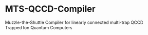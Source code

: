 # MTS-QCCD-Compiler
Muzzle-the-Shuttle Compiler for linearly connected multi-trap QCCD Trapped Ion Quantum Computers
